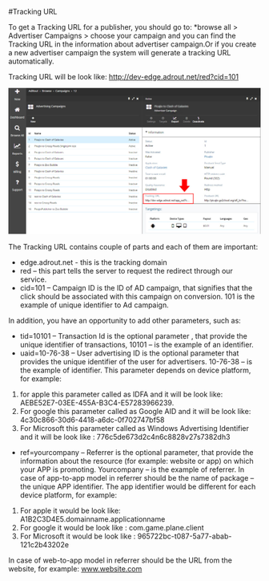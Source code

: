#Tracking URL

To get a Tracking URL for a publisher, you should go to: *browse all > Advertiser Campaigns > choose your campaign  and you can find the Tracking URL in the information about advertiser campaign.Or if you create a new advertiser campaign the system will generate a tracking URL automatically.

Tracking URL will be look like:
http://dev-edge.adrout.net/red?cid=101

![](../images/tracking-url.jpg)

The Tracking URL contains couple of parts and each of them are important:

*	edge.adrout.net - this is the tracking domain 
*	red – this part tells the server to request the redirect through our service.
*	cid=101 – Campaign ID is the ID of  AD campaign, that signifies that the click should be associated with this campaign on conversion. 101 is the example of unique identifier to Ad campaign.

In addition, you have an opportunity to add other parameters, such as:

*	tid=10101 – Transaction Id is the optional parameter , that provide the unique identifier of transactions, 10101 – is the example of an identifier.
*	uaid=10-76-38 – User advertising ID is the optional parameter that provides the unique identifier of the user for advertisers. 10-76-38 – is the example of identifier. This parameter depends on device platform, for example:  
   1.	for apple this parameter called as IDFA  and it will be look like: AEBE52E7-03EE-455A-B3C4-E57283966239.  
   2. For google this parameter called as Google AID and it will be look like: 4c30c866-30d6-4418-a6dc-0f702747bf58
   3.	For Microsoft this parameter called as Windows Advertising Identifier and it will be look like :  776c5de673d2c4n6c8828v27s7382dh3
*	ref=yourcompany – Referrer is the optional parameter, that provide the information about the resource (for example: website or app) on which your APP is promoting. Yourcompany – is the example of referrer. In case of app-to-app model in referrer should be the name of package – the unique APP identifier. The app identifier would be different for each device platform, for example:
   1.	For apple it would be look like: A1B2C3D4E5.domainname.applicationname
   2.	For google it would be look like : com.game.plane.client
   3.	For Microsoft it would be look like : 965722bc-t087-5a77-abab-121c2b43202e

In case of web-to-app model in referrer should be the URL from the website, for example: www.website.com
